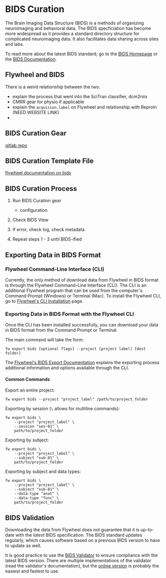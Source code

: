 # BIDS Curation

The Brain Imaging Data Structure (BIDS) is a methods of organizing neuroimaging and behavioral data. The BIDS specficiation has become more widespread as it provides a standard directory structure for complicated neuroimaging data. It also facilitates data sharing across sites and labs.

To read more about the latest BIDS standard, go to the [BIDS Homepage](https://bids.neuroimaging.io/index.html) or the [BIDS Documentation](https://bids-specification.readthedocs.io/en/stable/).

## Flywheel and BIDS

There is a weird relationship between the two. 

- explain the process that went into the SciTran classifier, dcm2niix
- CMRR gear for physio if applicable
- explain the `acquision.label` on Flywheel and relationship with ReproIn (NEED WEBSITE LINK)
- 

## BIDS Curation Gear

[gitlab repo](https://gitlab.com/flywheel-io/flywheel-apps/curate-bids)

## BIDS Curation Template File

[flywheel documentation on bids](https://docs.flywheel.io/hc/en-us/articles/360053720853-Webinar-BIDS-Templating)

## BIDS Curation Process

1. Run BIDS Curation gear
    - configuration

2. Check BIDS View
3. If error, check log, check metadata
4. Repeat steps 1 - 3 until BIDS-ified

## Exporting Data in BIDS Format

### Flywheel Command-Line Interface (CLI) 

Currently, the only method of download data from Flywheel in BIDS format is through the Flywheel Command-Line Interface (CLI). The CLI is an additional Flywheel program that can be used from the computer's Command Prompt (Windows) or Terminal (Mac). To install the Flywheel CLI, go to [Flywheel's CLI Installation](https://docs.flywheel.io/hc/en-us/articles/360008162214) page.

### Exporting Data in BIDS Format with the Flywheel CLI

Once the CLI has been installed successfully, you can download your data in BIDS format from the Command Prompt or Terminal. 

The main command will take the form: 

```
fw export bids [optional flags] --project [project label] [dest folder]
```

The [Flywheel's BIDS Export Documentation](https://docs.flywheel.io/hc/en-us/articles/1500006477001) explains the exporting process additional information and options available through the CLI.

#### Common Commands

Export an entire project: 

```
fw export bids --project "project_label" /path/to/project_folder
```

Exporting by session (`\` allows for multiline commands): 

```
fw export bids \
    --project "project_label" \
    --session "ses-01" \
    path/to/project_folder
```

Exporting by subject: 

```
fw export bids \
    --project "project_label" \
    --subject "sub-01" \
    path/to/project_folder
```

Exporting by subject and data types:

```
fw export bids \
    --project "project_label" \
    --subject "sub-01" \
    --data-type "anat" \
    --data-type "func" \
    path/to/project_folder
```

## BIDS Validation

Downloading the data from Flywheel does not guarantee that it is up-to-date with the *latest* BIDS specification. The BIDS standard updates regularly, which causes software based on a previous BIDS version to have to update as well. 

It is good practice to use the [BIDS Validator](https://github.com/bids-standard/bids-validator) to ensure compliance with the latest BIDS version. There are multiple implementations of the validator (read the validator's documentation), but the [online version](https://bids-standard.github.io/bids-validator/) is probably the easiest and fastest to use.
